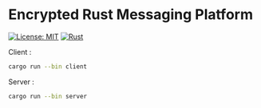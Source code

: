 # Encrypted Rust Messaging Platform

[![License: MIT](https://img.shields.io/badge/License-MIT-yellow.svg)](https://opensource.org/licenses/MIT)
[![Rust](https://github.com/MaaximeLH/rust-messaging/actions/workflows/ci.yml/badge.svg)](https://github.com/MaaximeLH/rust-messaging/actions/workflows/ci.yml)

Client :
```bash
cargo run --bin client
```

Server :
```bash
cargo run --bin server
```
